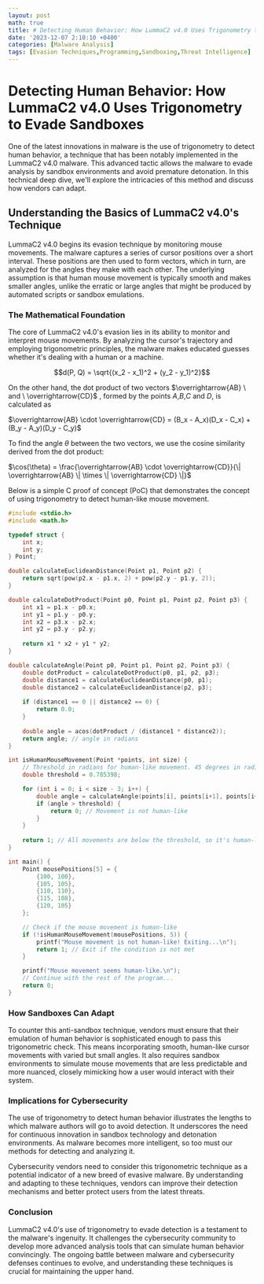 ```yaml
---
layout: post
math: true
title: # Detecting Human Behavior: How LummaC2 v4.0 Uses Trigonometry to Evade Sandboxes
date: '2023-12-07 2:10:10 +0400'
categories: [Malware Analysis]
tags: [Evasion Techniques,Programming,Sandboxing,Threat Intelligence]
---
```

# Detecting Human Behavior: How LummaC2 v4.0 Uses Trigonometry to Evade Sandboxes

One of the latest innovations in malware is the use of trigonometry to detect human behavior, a technique that has been notably implemented in the LummaC2 v4.0 malware. This advanced tactic allows the malware to evade analysis by sandbox environments and avoid premature detonation. In this technical deep dive, we'll explore the intricacies of this method and discuss how vendors can adapt.

## Understanding the Basics of LummaC2 v4.0's Technique

LummaC2 v4.0 begins its evasion technique by monitoring mouse movements. The malware captures a series of cursor positions over a short interval. These positions are then used to form vectors, which in turn, are analyzed for the angles they make with each other. The underlying assumption is that human mouse movement is typically smooth and makes smaller angles, unlike the erratic or large angles that might be produced by automated scripts or sandbox emulations.

### The Mathematical Foundation

The core of LummaC2 v4.0's evasion lies in its ability to monitor and interpret mouse movements. By analyzing the cursor's trajectory and employing trigonometric principles, the malware makes educated guesses whether it's dealing with a human or a machine.

$$d(P, Q) = \sqrt{(x_2 - x_1)^2 + (y_2 - y_1)^2}$$

On the other hand, the dot product of two vectors $\overrightarrow{AB} \ and \ \overrightarrow{CD}$ , formed by the points ${A}$,${B}$,${C}$ and ${D}$, is calculated as

$\overrightarrow{AB} \cdot \overrightarrow{CD} = (B_x - A_x)(D_x - C_x) + (B_y - A_y)(D_y - C_y)$

To find the angle $\theta$ between the two vectors, we use the cosine similarity derived from the dot product:

$\cos(\theta) = \frac{\overrightarrow{AB} \cdot \overrightarrow{CD}}{\| \overrightarrow{AB} \| \times \| \overrightarrow{CD} \|}$

Below is a simple C proof of concept (PoC) that demonstrates the concept of using trigonometry to detect human-like mouse movement.

```c
#include <stdio.h>
#include <math.h>

typedef struct {
    int x;
    int y;
} Point;

double calculateEuclideanDistance(Point p1, Point p2) {
    return sqrt(pow(p2.x - p1.x, 2) + pow(p2.y - p1.y, 2));
}

double calculateDotProduct(Point p0, Point p1, Point p2, Point p3) {
    int x1 = p1.x - p0.x;
    int y1 = p1.y - p0.y;
    int x2 = p3.x - p2.x;
    int y2 = p3.y - p2.y;
    
    return x1 * x2 + y1 * y2;
}

double calculateAngle(Point p0, Point p1, Point p2, Point p3) {
    double dotProduct = calculateDotProduct(p0, p1, p2, p3);
    double distance1 = calculateEuclideanDistance(p0, p1);
    double distance2 = calculateEuclideanDistance(p2, p3);
    
    if (distance1 == 0 || distance2 == 0) {
        return 0.0;
    }
    
    double angle = acos(dotProduct / (distance1 * distance2));
    return angle; // angle in radians
}

int isHumanMouseMovement(Point *points, int size) {
    // Threshold in radians for human-like movement. 45 degrees in radians is approx 0.785398.
    double threshold = 0.785398; 

    for (int i = 0; i < size - 3; i++) {
        double angle = calculateAngle(points[i], points[i+1], points[i+2], points[i+3]);
        if (angle > threshold) {
            return 0; // Movement is not human-like
        }
    }
    
    return 1; // All movements are below the threshold, so it's human-like
}

int main() {
    Point mousePositions[5] = {
        {100, 100},
        {105, 105},
        {110, 110},
        {115, 108},
        {120, 105}
    };

    // Check if the mouse movement is human-like
    if (!isHumanMouseMovement(mousePositions, 5)) {
        printf("Mouse movement is not human-like! Exiting...\n");
        return 1; // Exit if the condition is not met
    }

    printf("Mouse movement seems human-like.\n");
    // Continue with the rest of the program...
    return 0;
}
```

### How Sandboxes Can Adapt

To counter this anti-sandbox technique, vendors must ensure that their emulation of human behavior is sophisticated enough to pass this trigonometric check. This means incorporating smooth, human-like cursor movements with varied but small angles. It also requires sandbox environments to simulate mouse movements that are less predictable and more nuanced, closely mimicking how a user would interact with their system.

### Implications for Cybersecurity

The use of trigonometry to detect human behavior illustrates the lengths to which malware authors will go to avoid detection. It underscores the need for continuous innovation in sandbox technology and detonation environments. As malware becomes more intelligent, so too must our methods for detecting and analyzing it.

Cybersecurity vendors need to consider this trigonometric technique as a potential indicator of a new breed of evasive malware. By understanding and adapting to these techniques, vendors can improve their detection mechanisms and better protect users from the latest threats.

### Conclusion

LummaC2 v4.0's use of trigonometry to evade detection is a testament to the malware's ingenuity. It challenges the cybersecurity community to develop more advanced analysis tools that can simulate human behavior convincingly. The ongoing battle between malware and cybersecurity defenses continues to evolve, and understanding these techniques is crucial for maintaining the upper hand.
